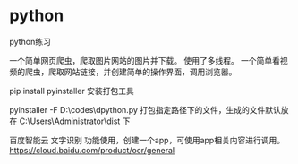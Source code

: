 # python
python练习


一个简单网页爬虫，爬取图片网站的图片并下载。 使用了多线程。
一个简单看视频的爬虫，爬取网站链接，并创建简单的操作界面，调用浏览器。


pip install pyinstaller
安装打包工具


pyinstaller -F D:\codes\dpython.py
打包指定路径下的文件，生成的文件默认放在 C:\Users\Administrator\dist 下



百度智能云
文字识别 功能使用，创建一个app，可使用app相关内容进行调用。
https://cloud.baidu.com/product/ocr/general

